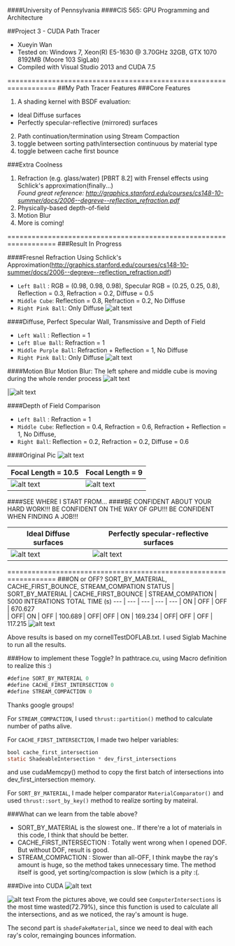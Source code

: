 ####University of Pennsylvania
####CIS 565: GPU Programming and Architecture

##Project 3 - CUDA Path Tracer
* Xueyin Wan
* Tested on: Windows 7, Xeon(R) E5-1630 @ 3.70GHz 32GB, GTX 1070 8192MB (Moore 103 SigLab)
* Compiled with Visual Studio 2013 and CUDA 7.5

==================================================================
##My Path Tracer Features
###Core Features 
1. A shading kernel with BSDF evaluation:
  * Ideal Diffuse surfaces
  * Perfectly specular-reflective (mirrored) surfaces
2. Path continuation/termination using Stream Compaction
3. toggle between sorting path/intersection continuous by material type
4. toggle between cache first bounce

###Extra Coolness
1. Refraction (e.g. glass/water) [PBRT 8.2] with Frensel effects using Schlick's approximation(finally...)  
*Found great reference: http://graphics.stanford.edu/courses/cs148-10-summer/docs/2006--degreve--reflection_refraction.pdf*
2. Physically-based depth-of-field
3. Motion Blur
4. More is coming!

==================================================================
###Result In Progress

####Fresnel Refraction
Using Schlick's Approximation(http://graphics.stanford.edu/courses/cs148-10-summer/docs/2006--degreve--reflection_refraction.pdf)
* `Left Ball` : RGB = (0.98, 0.98, 0.98), Specular RGB = (0.25, 0.25, 0.8),  Reflection = 0.3, Refraction = 0.2, Diffuse = 0.5
* `Middle Cube`: Reflection = 0.8, Refraction = 0.2, No Diffuse
* `Right Pink Ball`: Only Diffuse
![alt text](https://github.com/xueyinw/Project3-CUDA-Path-Tracer/blob/master/results/cornellTestFresnel.2016-10-09_23-18-37z.5000samp.png "Fresnel Refraction")

####Diffuse, Perfect Specular Wall, Transmissive and Depth of Field 
* `Left Wall` : Reflection = 1
* `Left Blue Ball`: Refraction = 1
* `Middle Purple Ball`: Refraction + Reflection = 1, No Diffuse
* `Right Pink Ball`: Only Diffuse
![alt text](https://github.com/xueyinw/Project3-CUDA-Path-Tracer/blob/master/results/cornellTestDOF.2016-10-09_19-18-26z.5000samp.png "Depth Of Field and Mirror")

####Motion Blur
Motion Blur: The left sphere and middle cube is moving during the whole render process
![alt text](https://github.com/xueyinw/Project3-CUDA-Path-Tracer/blob/master/results/cornellTestFresnel.2016-10-10_00-02-09z.5000samp.png "Motion Blur")

|![alt text](https://github.com/xueyinw/Project3-CUDA-Path-Tracer/blob/master/results/cornellTestFresnel.2016-10-09_18-51-14z.5000samp.png  "Motion Blur")


####Depth of Field Comparison
* `Left Ball` : Refraction = 1
* `Middle Cube`: Reflection = 0.4, Refraction = 0.6, Refraction + Reflection = 1, No Diffuse,
* `Right Ball`: Reflection = 0.2, Refraction = 0.2, Diffuse = 0.6

####Original Pic
![alt text](https://github.com/xueyinw/Project3-CUDA-Path-Tracer/blob/master/results/cornellTestFresnel.2016-10-10_00-49-35z.5000samp_original.png "Without DOF") 

|Focal Length = 10.5 | Focal Length = 9 |
|------|------|
|![alt text](https://github.com/xueyinw/Project3-CUDA-Path-Tracer/blob/master/results/cornellTestFresnel.2016-10-10_00-57-14z.5000samp_10_5.png "DOF, FOCAL LENGTH = 10.5") | ![alt text](https://github.com/xueyinw/Project3-CUDA-Path-Tracer/blob/master/results/cornellTestFresnel.2016-10-10_01-01-39z.5000samp_9.png "DOF, FOCAL LENGTH = 9") |

####SEE WHERE I START FROM...
####BE CONFIDENT ABOUT YOUR HARD WORK!!! BE CONFIDENT ON THE WAY OF GPU!!! BE CONFIDENT WHEN FINDING A JOB!!!

|Ideal Diffuse surfaces | Perfectly specular-reflective surfaces |
|------|------|
|![alt text](https://github.com/xueyinw/Project3-CUDA-Path-Tracer/blob/master/results/cornell.2016-10-03_01-03-54z.5000samp.png "Ideal Diffuse surfaces") | ![alt text](https://github.com/xueyinw/Project3-CUDA-Path-Tracer/blob/master/results/cornell.2016-10-03_13-08-43z.5000samp.png "Perfectly specular-reflective surfaces") |

==================================================================
###ON or OFF? SORT_BY_MATERIAL, CACHE_FIRST_BOUNCE, STREAM_COMPATION
STATUS | SORT_BY_MATERIAL | CACHE_FIRST_BOUNCE | STREAM_COMPATION | 5000 INTERATIONS TOTAL TIME (s) 
--- | --- | --- | --- | ---
    | ON | OFF | OFF | 670.627    
    | OFF| ON  | OFF | 100.689
    | OFF| OFF | ON  | 169.234
    | OFF| OFF | OFF | 117.215
![alt text](https://github.com/xueyinw/Project3-CUDA-Path-Tracer/blob/master/results/performance_form.png "Table")

Above results is based on my cornellTestDOFLAB.txt.
I used Siglab Machine to run all the results.

###How to implement these Toggle?
In pathtrace.cu, using Macro definition to realize this :)
```java
#define SORT_BY_MATERIAL 0
#define CACHE_FIRST_INTERSECTION 0
#define STREAM_COMPACTION 0
```
Thanks google groups!

For `STREAM_COMPACTION`, I used `thrust::partition()` method to calculate number of paths alive.

For `CACHE_FIRST_INTERSECTION`, I made two helper variables:
```java
bool cache_first_intersection 
static ShadeableIntersection * dev_first_intersections 
```
and use cudaMemcpy() method to copy the first batch of intersections into dev_first_intersection memory. 

For `SORT_BY_MATERIAL`, I made helper comparator `MaterialComparator()` and used `thrust::sort_by_key()` method to realize sorting by mateiral.  

###What can we learn from the table above?
* SORT_BY_MATERIAL is the slowest one.. If there're a lot of materials in this code, I think that should be better. 
* CACHE_FIRST_INTERSECTION : Totally went wrong when I opened DOF. But without DOF, result is good.
* STREAM_COMPACTION : Slower than all-OFF, I think maybe the ray's amount is huge, so the method takes unnecessary time. The method itself is good, yet sorting/compaction is slow (which is a pity :(.

###Dive into CUDA
![alt text](https://github.com/xueyinw/Project3-CUDA-Path-Tracer/blob/master/results/CUDA_SUMMARY_ONE.png "CUDA_TIMELINE")

![alt text](https://github.com/xueyinw/Project3-CUDA-Path-Tracer/blob/master/results/CUDA_SUMMARY.PNG "CUDA_SUMMARY")
From the pictures above, we could see `ComputerIntersections` is the most time wasted(72.79%), since this function is used to calculate all the intersections, and as we noticed, the ray's amount is huge.

The second part is `shadeFakeMaterial`, since we need to deal with each ray's color, remainging bounces information.

